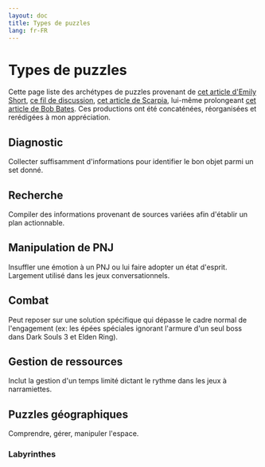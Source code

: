 ```yaml
---
layout: doc
title: Types de puzzles
lang: fr-FR
---
```


# Types de puzzles

Cette page liste des archétypes de puzzles provenant de [ cet article d'Emily Short](https://emshort.blog/how-to-play/reading-if/puzzles/), [ce fil de discussion](https://www.adventuregamestudio.co.uk/forums/adventure-related-talk-chat/encyclopedia-of-every-adventure-games-puzzles-ever/), [cet article de Scarpia](http://junk.dk/puzzle/), lui-même prolongeant [cet article de Bob Bates](https://web.archive.org/web/20130727224114/http://www.scottkim.com:80/thinkinggames/GDC00/bates.html). Ces productions ont été concaténées, réorganisées et rerédigées à mon appréciation.

## Diagnostic

Collecter suffisamment d'informations pour identifier le bon objet parmi un set donné.

## Recherche

Compiler des informations provenant de sources variées afin d'établir un plan actionnable.

## Manipulation de PNJ

Insuffler une émotion à un PNJ ou lui faire adopter un état d'esprit. Largement utilisé dans les jeux conversationnels.

## Combat

Peut reposer sur une solution spécifique qui dépasse le cadre normal de l'engagement (ex: les épées spéciales ignorant l'armure d'un seul boss dans Dark Souls 3 et Elden Ring).

## Gestion de ressources

Inclut la gestion d'un temps limité dictant le rythme dans les jeux à narramiettes. 

## Puzzles géographiques

Comprendre, gérer, manipuler l'espace.

### Labyrinthes

